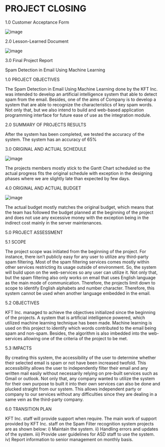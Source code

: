 # PROJECT CLOSING

1.0 Customer Acceptance Form

![image](https://user-images.githubusercontent.com/121605773/211948042-b2bebab8-fd16-4633-8817-c7acb5b663ed.png)

2.0 Lesson-Learned Document

![image](https://user-images.githubusercontent.com/121605773/211948115-d66713de-3f33-4cb8-a29a-95a7b1b0745e.png)


3.0 Final Project Report 


Spam Detection in Email Using Machine Learning

1.0	 PROJECT OBJECTIVES

The Spam Detection in Email Using Machine Learning done by the KFT Inc. was intended to develop an artificial intelligence system that able to detect spam from the email. Besides, one of the aims of Company is to develop a system that are able to recognize the characteristics of key spam words. Not only that, but we also intend to build and web-based application programming interface for future ease of use as the integration module.

2.0 SUMMARY OF PROJECTS RESULTS

After the system has been completed, we tested the accuracy of the system. The system has an accuracy of 65%

3.0 ORIGINAL AND ACTUAL SCHEDULE

![image](https://user-images.githubusercontent.com/121605773/211993356-a933c987-7da8-4f7c-9a5d-4e8812b123ff.png)


The projects members mostly stick to the Gantt Chart scheduled so the actual progress fits the original schedule with exception in the designing phases where we are slightly late than expected by few days.

4.0 ORIGINAL AND ACTUAL BUDGET

![image](https://user-images.githubusercontent.com/121605773/211949020-18624b24-fd29-4a1a-bebf-7d6b8d2121b1.png)


The actual budget mostly matches the original budget, which means that the team has followed the budget planned at the beginning of the project and does not use any excessive money with the exception being in the indirect cost mainly in the server maintenances.

5.0 PROJECT ASSESSMENT

5.1 SCOPE

The project scope was initiated from the beginning of the project. For instance, there isn’t publicly easy for any user to utilize any third-party spam filtering. Most of the spam filtering services comes mostly within other services restricting its usage outside of environment. So, the system will build upon on the web-services so any user can utilize it. Not only that, but the spam filtering also only works on email that uses English language as the main mode of communication. Therefore, the projects limit down to scope to identify English alphabets and number character. Therefore, this system cannot be used when another language embedded in the email.

5.2 OBJECTIVES

KFT Inc. managed to achieve the objectives initialized since the beginning of the projects. A system that is artificial intelligence powered, which utilized machine learning technique has been made. Machine learning is used on this project to identify which words contributed to the email being spam and non-spam. Besides, the algorithm is also imbedded into the web-services allowing one of the criteria of the project to be met.

5.3 IMPACTS

By creating this system, the accessibility of the user to determine whether their selected email is spam or not have been increased twofold. This accessibility allows the user to independently filter their email and any written mail easily without necessarily relying on pre-built services such as Gmail or outlook. Not only that, any company wanted to utilize the system for their own purpose to built it into their own services can also be done and plucked straight from our system. This allows independent party or company to our services without any difficulties since they are dealing in a same vein as the third-party company.

6.0 TRANSITION PLAN

KFT Inc. staff will provide support when require. The main work of support provided by KFT Inc. staff on the Spam Filter recognition system projects are as shown below:
  i)	Maintain the system.
  ii)	Handling errors and updates of the system.
  iii)	Provide user guidelines for ASD staff to use the system.
  iv)	Report information to senior management on monthly basis.

